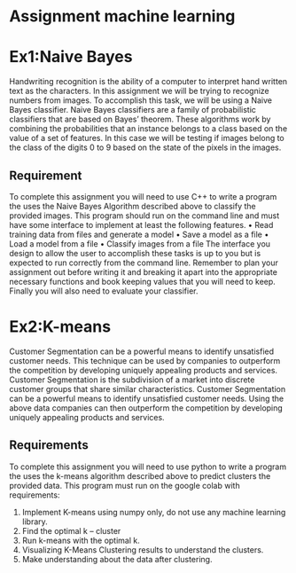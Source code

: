 # Assignment machine learning
# Ex1:Naive Bayes
Handwriting recognition is the ability of a computer to interpret hand written text as the characters.
In this assignment we will be trying to recognize numbers from images. To accomplish this task, we
will be using a Naive Bayes classifier.
Naive Bayes classifiers are a family of probabilistic classifiers that are based on Bayes’ theorem.
These algorithms work by combining the probabilities that an instance belongs to a class based on
the value of a set of features. In this case we will be testing if images belong to the class of the
digits 0 to 9 based on the state of the pixels in the images.
## Requirement
To complete this assignment you will need to use C++ to write a program the uses the Naive
Bayes Algorithm described above to classify the provided images. This program should run on the
command line and must have some interface to implement at least the following features.
• Read training data from files and generate a model
• Save a model as a file
• Load a model from a file
• Classify images from a file
The interface you design to allow the user to accomplish these tasks is up to you but is expected to
run correctly from the command line.
Remember to plan your assignment out before writing it and breaking it apart into the appropriate
necessary functions and book keeping values that you will need to keep.
Finally you will also need to evaluate your classifier.

# Ex2:K-means
Customer Segmentation can be a powerful means to identify unsatisfied customer needs. This technique
can be used by companies to outperform the competition by developing uniquely appealing products and
services.
Customer Segmentation is the subdivision of a market into discrete customer groups that share similar
characteristics. Customer Segmentation can be a powerful means to identify unsatisfied customer needs.
Using the above data companies can then outperform the competition by developing uniquely appealing
products and services.
## Requirements
To complete this assignment you will need to use python to write a program the uses the k-means
algorithm described above to predict clusters the provided data. This program must run on the google
colab with requirements: <br>
1. Implement K-means using numpy only, do not use any machine learning library. <br>
2. Find the optimal k – cluster <br>
3. Run k-means with the optimal k. <br>
4. Visualizing K-Means Clustering results to understand the clusters. <br>
5. Make understanding about the data after clustering. <br>
